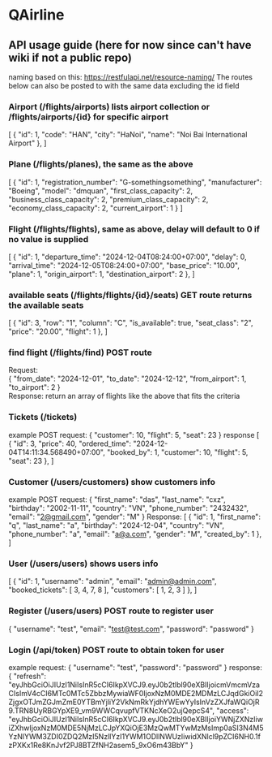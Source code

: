 # QAirline

## API usage guide (here for now since can't have wiki if not a public repo)

naming based on this: https://restfulapi.net/resource-naming/
The routes below can also be posted to with the same data excluding the id field
### Airport (/flights/airports) lists airport collection or /flights/airports/{id} for specific airport  
[
    {
        "id": 1,
        "code": "HAN",
        "city": "HaNoi",
        "name": "Noi Bai International Airport"
    },
]

### Plane (/flights/planes), the same as the above
[
    {
        "id": 1,
        "registration_number": "G-somethingsomething",
        "manufacturer": "Boeing",
        "model": "dmquan",
        "first_class_capacity": 2,
        "business_class_capacity": 2,
        "premium_class_capacity": 2,
        "economy_class_capacity": 2,
        "current_airport": 1
    }
]
### Flight (/flights/flights), same as above, delay will default to 0 if no value is supplied
[
    {
        "id": 1,
        "departure_time": "2024-12-04T08:24:00+07:00",
        "delay": 0,
        "arrival_time": "2024-12-05T08:24:00+07:00",
        "base_price": "10.00",
        "plane": 1,
        "origin_airport": 1,
        "destination_airport": 2
    },
]
### available seats (/flights/flights/{id}/seats) GET route returns the available seats
[
    {
        "id": 3,
        "row": "1",
        "column": "C",
        "is_available": true,
        "seat_class": "2",
        "price": "20.00",
        "flight": 1
    },
]
### find flight (/flights/find) POST route
Request:  
{
    "from_date": "2024-12-01",
    "to_date": "2024-12-12",
    "from_airport": 1,
    "to_airport": 2
}  
Response: return an array of flights like the above that fits the criteria

### Tickets (/tickets) 
example POST request:
{
    "customer": 10,
    "flight": 5,
    "seat": 23
}
response
[
    {
        "id": 3,
        "price": 40,
        "ordered_time": "2024-12-04T14:11:34.568490+07:00",
        "booked_by": 1,
        "customer": 10,
        "flight": 5,
        "seat": 23
    },
]
### Customer (/users/customers) show customers info
example POST request:
{
    "first_name": "das",
    "last_name": "cxz",
    "birthday": "2002-11-11",
    "country": "VN",
    "phone_number": "2432432",
    "email": "2@gmail.com",
    "gender": "M"
}
Response:
[
    {
        "id": 1,
        "first_name": "q",
        "last_name": "a",
        "birthday": "2024-12-04",
        "country": "VN",
        "phone_number": "a",
        "email": "a@a.com",
        "gender": "M",
        "created_by": 1
    },
]
### User (/users/users) shows users info
[
    {
        "id": 1,
        "username": "admin",
        "email": "admin@admin.com",
        "booked_tickets": [
            3,
            4,
            7,
            8
        ],
        "customers": [
            1,
            2,
            3
        ]
    },
]
### Register (/users/users) POST route to register user
{
    "username": "test",
    "email": "test@test.com",
    "password": "password"
}
### Login (/api/token) POST route to obtain token for user
example request:
{
    "username": "test",
    "password": "password"
}
response:
{
    "refresh": "eyJhbGciOiJIUzI1NiIsInR5cCI6IkpXVCJ9.eyJ0b2tlbl90eXBlIjoicmVmcmVzaCIsImV4cCI6MTc0MTc5ZbbzMywiaWF0IjoxNzM0MDE2MDMzLCJqdGkiOiI2ZjgxOTJmZGJmZmE0YTBmYjliY2VkNmRkYjdhYWEwYyIsInVzZXJfaWQiOjR9.TRN8UyRBGYpXE9_vm9WWCqvupfVTKNcXeO2ujQepcS4",
    "access": "eyJhbGciOiJIUzI1NiIsInR5cCI6IkpXVCJ9.eyJ0b2tlbl90eXBlIjoiYWNjZXNzIiwiZXhwIjoxNzM0MDE5NjMzLCJpYXQiOjE3MzQwMTYwMzMsImp0aSI3N4M5YzNlYWM3ZDI0ZDQ2MzI5NzllYzI1YWM1ODllNWUzIiwidXNlcl9pZCI6NH0.1fzPXKx1Re8KnJvf2PJ8BTZfNH2asem5_9xO6m43BbY"
}
